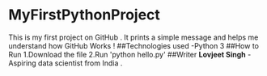 # MyFirstPythonProject
This is my first project on GitHub .
It prints a simple message and helps me understand how GitHub Works !
##Technologies used 
-Python 3
##How to Run 
1.Download the file 
2.Run 'python hello.py'
##Writer
**Lovjeet Singh** - Aspiring data scientist from India .
